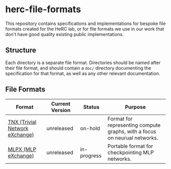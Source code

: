 # herc-file-formats

This repository contains specifications and implementations for bespoke file
formats created for the HeRC lab, or for file formats we use in our work that
don't have good quality existing public implementations.

## Structure

Each directory is a separate file format. Directories should be named after
their file format, and should contain a `doc/` directory documenting the
specification for that format, as well as any other relevant documentation.

## File Formats

| Format | Current Version | Status | Purpose |
|-|-|-|-|
| [TNX (Trivial Network eXchange)](./tnx) | unreleased | on-hold | Format for representing compute graphs, with a focus on neurual networks. |
| [MLPX (MLP eXchange)](./mlpx) | unreleased | in-progress | Portable format for checkpointing MLP networks. |
